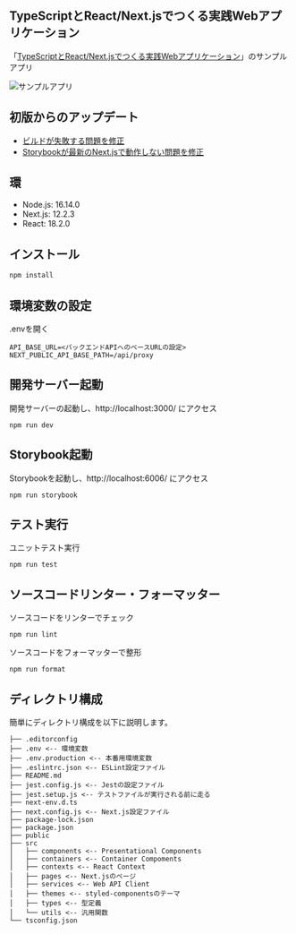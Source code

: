 ## TypeScriptとReact/Next.jsでつくる実践Webアプリケーション

「[TypeScriptとReact/Next.jsでつくる実践Webアプリケーション](https://gihyo.jp/book/2022/978-4-297-12916-3)」のサンプルアプリ

![サンプルアプリ](https://user-images.githubusercontent.com/2387508/178550902-a7c1e47b-a322-413c-b9ad-2ffff79e041d.png)

## 初版からのアップデート

- [ビルドが失敗する問題を修正](https://github.com/gihyo-book/ts-nextbook-app/pull/6)
- [Storybookが最新のNext.jsで動作しない問題を修正](https://github.com/gihyo-book/ts-nextbook-app/pull/5)

## 環

- Node.js: 16.14.0
- Next.js: 12.2.3
- React: 18.2.0

## インストール

```bash
npm install
```

## 環境変数の設定

.envを開く

```
API_BASE_URL=<バックエンドAPIへのベースURLの設定>
NEXT_PUBLIC_API_BASE_PATH=/api/proxy
```

## 開発サーバー起動

開発サーバーの起動し、http://localhost:3000/ にアクセス

```
npm run dev
```

## Storybook起動

Storybookを起動し、http://localhost:6006/ にアクセス

```
npm run storybook
```

## テスト実行

ユニットテスト実行

```
npm run test
```

## ソースコードリンター・フォーマッター

ソースコードをリンターでチェック

```
npm run lint
```

ソースコードをフォーマッターで整形

```
npm run format
```

## ディレクトリ構成

簡単にディレクトリ構成を以下に説明します。

```
├── .editorconfig
├── .env <-- 環境変数
├── .env.production <-- 本番用環境変数
├── .eslintrc.json <-- ESLint設定ファイル
├── README.md
├── jest.config.js <-- Jestの設定ファイル
├── jest.setup.js <-- テストファイルが実行される前に走る
├── next-env.d.ts
├── next.config.js <-- Next.js設定ファイル
├── package-lock.json
├── package.json
├── public
├── src
│   ├── components <-- Presentational Components
│   ├── containers <-- Container Compoments
│   ├── contexts <-- React Context
│   ├── pages <-- Next.jsのページ
│   ├── services <-- Web API Client
│   ├── themes <-- styled-componentsのテーマ
│   ├── types <-- 型定義
│   └── utils <-- 汎用関数
└── tsconfig.json
```
